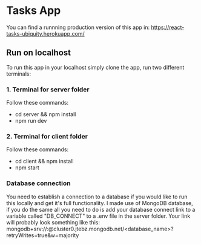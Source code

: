# Tasks App

You can find a runnning production version of this app in: https://react-tasks-ubiquity.herokuapp.com/

## Run on localhost

To run this app in your localhost simply clone the app, run two different terminals:

### 1. Terminal for server folder

Follow these commands:
  - cd server && npm install
  - npm run dev
  
### 2. Terminal for client folder

Follow these commands:
  - cd client && npm install
  - npm start
  
### Database connection

You need to establish a connection to a database if you would like to run this locally and get it's full functionality. I made use of MongoDB database, if you do the same all you need to do is add your database connect link to a variable called "DB_CONNECT" to a .env file in the server folder.
Your link will probably look something like this: mongodb+srv://<user>:<password>@cluster0.jtebz.mongodb.net/<database_name>?retryWrites=true&w=majority

